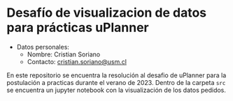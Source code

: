 
# Desafío de visualizacion de datos para prácticas uPlanner

- Datos personales:
	- Nombre: Cristian Soriano
	- Contacto: cristian.soriano@usm.cl

En este repositorio se encuentra la resolución al desafio de uPlanner para la postulación a practicas durante el verano de 2023. Dentro de la carpeta ```src``` se encuentra un jupyter notebook con la visualización de los datos pedidos.
